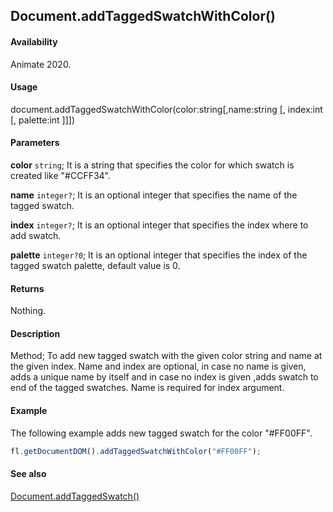 ## Document.addTaggedSwatchWithColor()

#### Availability

Animate 2020.

#### Usage

document.addTaggedSwatchWithColor(color:string[,name:string [, index:int [, palette:int ]]])

#### Parameters

**color** `string`; It is a string that specifies the color for which swatch is created like "#CCFF34".

**name** `integer?`; It is an optional integer that specifies the name of the tagged swatch.

**index** `integer?`; It is an optional integer that specifies the index where to add swatch.

**palette** `integer?0`; It is an optional integer that specifies the index of the tagged swatch palette, default value is 0.

#### Returns

Nothing.

#### Description

Method; To add new tagged swatch with the given color string and name at the given index. Name and index are optional, in case no name is given, adds a unique name by itself and in case no index is given ,adds swatch to end of the tagged swatches. Name is required for index argument.

#### Example

The following example adds new tagged swatch for the color "#FF00FF".

```javascript
fl.getDocumentDOM().addTaggedSwatchWithColor("#FF00FF");
```

#### See also

[Document.addTaggedSwatch()](../Document_object/Document6058.md)

